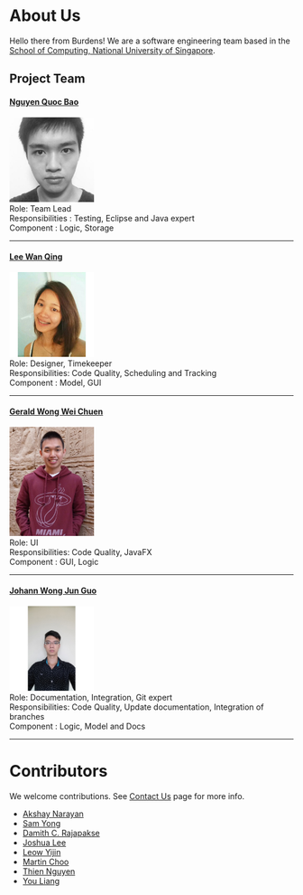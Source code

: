 # About Us

Hello there from Burdens! We are a software engineering team based in the [School of Computing, National University of Singapore](http://www.comp.nus.edu.sg).

## Project Team

#### [Nguyen Quoc Bao](https://github.com/bqnguyen94) <br>
<img src="images/bqnguyen94.jpg" width="150"><br>
Role: Team Lead <br>
Responsibilities : Testing, Eclipse and Java expert<br>
Component : Logic, Storage

-----

#### [Lee Wan Qing](https://github.com/wanqingg) <br>
<img src="images/wanqingg.jpg" width="150"><br>
Role: Designer, Timekeeper<br>
Responsibilities: Code Quality, Scheduling and Tracking<br>
Component : Model, GUI

-----

#### [Gerald Wong Wei Chuen](https://github.com/geraldwong) <br>
<img src="images/geraldwong.jpg" width="150"><br>
Role: UI <br>
Responsibilities: Code Quality, JavaFX<br>
Component : GUI, Logic

-----

#### [Johann Wong Jun Guo](https://github.com/Jslyfer) <br>
<img src="images/jslyfer.jpg" width="150"><br>
Role: Documentation, Integration, Git expert<br>
Responsibilities: Code Quality, Update documentation, Integration of branches<br>
Component : Logic, Model and Docs

-----

# Contributors

We welcome contributions. See [Contact Us](ContactUs.md) page for more info.

* [Akshay Narayan](https://github.com/se-edu/addressbook-level4/pulls?q=is%3Apr+author%3Aokkhoy)
* [Sam Yong](https://github.com/se-edu/addressbook-level4/pulls?q=is%3Apr+author%3Amauris)
* [Damith C. Rajapakse](http://www.comp.nus.edu.sg/~damithch)
* [Joshua Lee](http://github.com/lejolly)
* [Leow Yijin](http://github.com/yijinl)
* [Martin Choo](http://github.com/m133225)
* [Thien Nguyen](https://github.com/ndt93)
* [You Liang](http://github.com/yl-coder)
<br>
